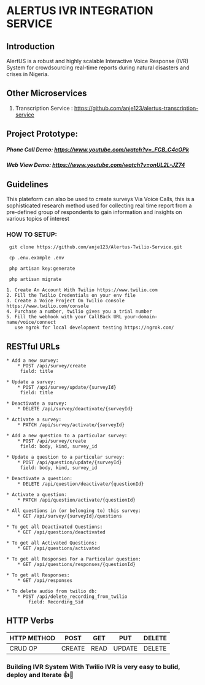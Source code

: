 # ALERTUS IVR INTEGRATION SERVICE

## Introduction

AlertUS is a robust and highly scalable Interactive Voice Response (IVR) System for crowdsourcing real-time reports during natural disasters and crises in Nigeria.

## Other Microservices
 
1. Transcription Service : https://github.com/anje123/alertus-transcription-service

## Project Prototype:

#####  Phone Call Demo:​ ​https://www.youtube.com/watch?v=_FCB_C4cOPk
#####  Web View Demo: https://www.youtube.com/watch?v=onUL2L-JZ74

## Guidelines

This plateform can also be used to create surveys Via Voice Calls, this is a sophisticated research method used for collecting real time report from a pre-defined group of respondents to gain information and insights on various topics of interest


### HOW TO SETUP:

```
 git clone https://github.com/anje123/Alertus-Twilio-Service.git
```
```
 cp .env.example .env
```
```
 php artisan key:generate
```
```
 php artisan migrate
```
```
1. Create An Account With Twilio https://www.twilio.com
2. Fill the Twilio Credentials on your env file
3. Create a Voice Project On Twilio console https://www.twilio.com/console
4. Purchase a number, twilio gives you a trial number
5. Fill the webhook with your CallBack URL your-domain-name/voice/connect
   use ngrok for local development testing https://ngrok.com/
```

## RESTful URLs
```
* Add a new survey:
    * POST /api/survey/create
     field: title
  
* Update a survey:
    * POST /api/survey/update/{surveyId}
     field: title
    
* Deactivate a survey:
    * DELETE /api/survey/deactivate/{surveyId}
    
* Activate a survey:
    * PATCH /api/survey/activate/{surveyId}
    
* Add a new question to a particular survey:
    * POST /api/survey/create
     field: body, kind, survey_id
     
* Update a question to a particular survey:
    * POST /api/question/update/{surveyId}
     field: body, kind, survey_id
     
* Deactivate a question:
    * DELETE /api/question/deactivate/{questionId}
    
* Activate a question:
    * PATCH /api/question/activate/{questionId}
    
* All questions in (or belonging to) this survey:
    * GET /api/survey/{surveyId}/questions
    
* To get all Deactivated Questions:
    * GET /api/questions/deactivated
    
* To get all Activated Questions:
    * GET /api/questions/activated
    
* To get all Responses For a Particular question:
    * GET /api/questions/responses/{questionId}
    
* To get all Responses:   
    * GET /api/responses
    
* To delete audio from twilio db:
    * POST /api/delete_recording_from_twilio
        field: Recording_Sid
```

## HTTP Verbs

| HTTP METHOD | POST            | GET       | PUT         | DELETE |
| ----------- | --------------- | --------- | ----------- | ------ |
| CRUD OP     | CREATE          | READ      | UPDATE      | DELETE |

### Building IVR System With Twilio IVR is very easy to bulid, deploy and Iterate :+1::sparkling_heart:	

